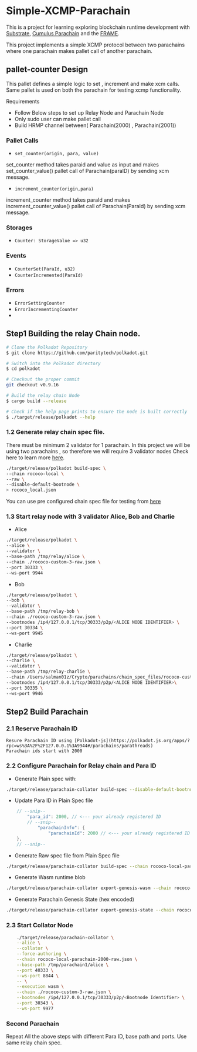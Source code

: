 # Simple-XCMP-Parachain

This is a  project for learning exploring blockchain runtime development with
[Substrate](https://substrate.dev/),  [Cumulus Parachain](https://github.com/paritytech/cumulus) and the
[FRAME](https://substrate.dev/docs/en/knowledgebase/runtime/frame). 

This project implements a simple  XCMP protocol between two parachains where one parachain makes pallet call of another parachain.


## pallet-counter Design
This pallet defines a simple logic to set , increment and make xcm calls. Same pallet is used on both the parachain for testing xcmp functionality.

Requirements
- Follow Below steps to set up Relay Node and Parachain Node
- Only sudo user can make pallet call
- Build HRMP channel between( Parachain(2000) , Parachain(2001))

### Pallet Calls
- `set_counter(origin, para, value)`

set_counter method takes paraid and value as input and makes set_counter_value() pallet call of Parachain(paraID) by sending xcm message.

- `increment_counter(origin,para)`

increment_counter method takes paraId and makes increment_counter_value() pallet call of Parachain(ParaId) by sending xcm message.

### Storages
- `Counter: StorageValue => u32`

### Events
- `CounterSet(ParaId, u32)`
- `CounterIncremented(ParaId)`

### Errors
- `ErrorSettingCounter`
- `ErrorIncrementingCounter`
- 
## Step1 Building the relay Chain node.

```sh
# Clone the Polkadot Repository
$ git clone https://github.com/paritytech/polkadot.git

# Switch into the Polkadot directory
$ cd polkadot

# Checkout the proper commit
git checkout v0.9.16

# Build the relay chain Node
$ cargo build --release

# Check if the help page prints to ensure the node is built correctly
$ ./target/release/polkadot --help

```

### 1.2 Generate relay chain spec file.
There must be minimum 2 validator for 1 parachain. In this project we will be using two parachains , so therefore we will require 3 validator nodes
Check here to learn more [here](https://docs.substrate.io/v3/runtime/chain-specs/).
```sh
./target/release/polkadot build-spec \
--chain rococo-local \
--raw \
--disable-default-bootnode \
> rococo_local.json
```

You can use pre configured chain spec file for testing from [here]()

### 1.3 Start relay node with 3 validator Alice, Bob and Charlie
- Alice
```sh
./target/release/polkadot \
--alice \
--validator \
--base-path /tmp/relay/alice \
--chain ./rococo-custom-3-raw.json \
--port 30333 \
--ws-port 9944
```

- Bob
```sh
./target/release/polkadot \
--bob \
--validator \
--base-path /tmp/relay-bob \
--chain ./rococo-custom-3-raw.json \
--bootnodes /ip4/127.0.0.1/tcp/30333/p2p/<ALICE NODE IDENTIFIER> \
--port 30334 \
--ws-port 9945
```

- Charlie
```sh
./target/release/polkadot \
--charlie \
--validator \
--base-path /tmp/relay-charlie \
--chain /Users/salman01z/Crypto/parachains/chain_spec_files/rococo-custom-3-raw.json \
--bootnodes /ip4/127.0.0.1/tcp/30333/p2p/<ALICE NODE IDENTIFIER>\
--port 30335 \
--ws-port 9946

```

## Step2 Build Parachain

### 2.1 Reserve Parachain ID
	Resure Parachain ID using [Polkadot-js](https://polkadot.js.org/apps/?rpc=ws%3A%2F%2F127.0.0.1%3A9944#/parachains/parathreads)
	Parachain ids start with 2000

### 2.2 Configure Parachain for Relay chain and Para ID

- Generate Plain spec with:
```sh
./target/release/parachain-collator build-spec --disable-default-bootnode > rococo-local-parachain-plain.json
```

- Update Para ID in Plain Spec file
```rust
	// --snip--
		"para_id": 2000, // <--- your already registered ID
		// --snip--
			"parachainInfo": {
				"parachainId": 2000 // <--- your already registered ID
	},
	// --snip--
```

- Generate Raw spec file from Plain Spec file
```sh
./target/release/parachain-collator build-spec --chain rococo-local-parachain-plain.json --raw --disable-default-bootnode > rococo-local-parachain-2000-raw.json
```

- Generate Wasm runtime blob
```sh
./target/release/parachain-collator export-genesis-wasm --chain rococo-local-parachain-2000-raw.json > para-2000-wasm
```

- Generate Parachain Genesis State (hex encoded)
```sh
./target/release/parachain-collator export-genesis-state --chain rococo-local-parachain-2000-raw.json > para-2000-genesis
```

### 2.3 Start Collator Node
```sh
	./target/release/parachain-collator \
	--alice \
	--collator \
	--force-authoring \
	--chain rococo-local-parachain-2000-raw.json \
	--base-path /tmp/parachain1/alice \
	--port 40333 \
	--ws-port 8844 \
	-- \
	--execution wasm \
	--chain ./rococo-custom-3-raw.json \
	--bootnodes /ip4/127.0.0.1/tcp/30333/p2p/<Bootnode Identifier> \
	--port 30343 \
	--ws-port 9977
```

### Second Parachain
Repeat All the above steps with different Para ID, base path and ports. Use same relay chain spec.
